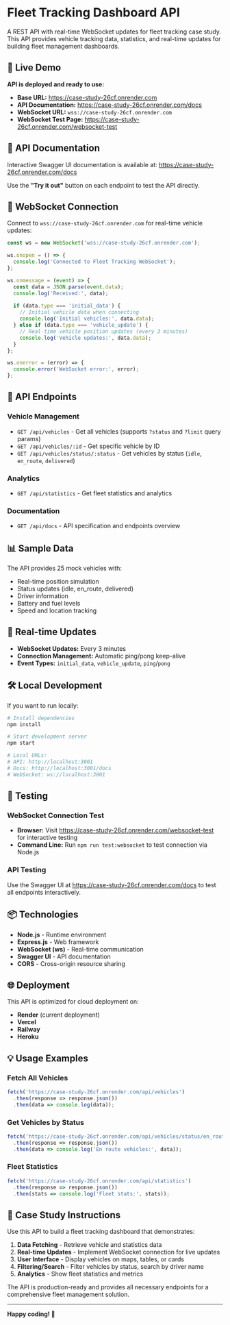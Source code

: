 # Fleet Tracking Dashboard API

A REST API with real-time WebSocket updates for fleet tracking case study. This API provides vehicle tracking data, statistics, and real-time updates for building fleet management dashboards.

## 🚀 Live Demo

**API is deployed and ready to use:**
- **Base URL:** https://case-study-26cf.onrender.com
- **API Documentation:** https://case-study-26cf.onrender.com/docs
- **WebSocket URL:** `wss://case-study-26cf.onrender.com`
- **WebSocket Test Page:** https://case-study-26cf.onrender.com/websocket-test

## 📖 API Documentation

Interactive Swagger UI documentation is available at:
https://case-study-26cf.onrender.com/docs

Use the **"Try it out"** button on each endpoint to test the API directly.

## 🔌 WebSocket Connection

Connect to `wss://case-study-26cf.onrender.com` for real-time vehicle updates:

```javascript
const ws = new WebSocket('wss://case-study-26cf.onrender.com');

ws.onopen = () => {
  console.log('Connected to Fleet Tracking WebSocket');
};

ws.onmessage = (event) => {
  const data = JSON.parse(event.data);
  console.log('Received:', data);
  
  if (data.type === 'initial_data') {
    // Initial vehicle data when connecting
    console.log('Initial vehicles:', data.data);
  } else if (data.type === 'vehicle_update') {
    // Real-time vehicle position updates (every 3 minutes)
    console.log('Vehicle updates:', data.data);
  }
};

ws.onerror = (error) => {
  console.error('WebSocket error:', error);
};
```

## 🚗 API Endpoints

### Vehicle Management
- `GET /api/vehicles` - Get all vehicles (supports `?status` and `?limit` query params)
- `GET /api/vehicles/:id` - Get specific vehicle by ID
- `GET /api/vehicles/status/:status` - Get vehicles by status (`idle`, `en_route`, `delivered`)

### Analytics
- `GET /api/statistics` - Get fleet statistics and analytics

### Documentation
- `GET /api/docs` - API specification and endpoints overview

## 📊 Sample Data

The API provides 25 mock vehicles with:
- Real-time position simulation
- Status updates (idle, en_route, delivered)
- Driver information
- Battery and fuel levels
- Speed and location tracking

## 🔄 Real-time Updates

- **WebSocket Updates:** Every 3 minutes
- **Connection Management:** Automatic ping/pong keep-alive
- **Event Types:** `initial_data`, `vehicle_update`, `ping`/`pong`

## 🛠️ Local Development

If you want to run locally:

```bash
# Install dependencies
npm install

# Start development server
npm start

# Local URLs:
# API: http://localhost:3001
# Docs: http://localhost:3001/docs
# WebSocket: ws://localhost:3001
```

## 🧪 Testing

### WebSocket Connection Test
- **Browser:** Visit https://case-study-26cf.onrender.com/websocket-test for interactive testing
- **Command Line:** Run `npm run test:websocket` to test connection via Node.js

### API Testing
Use the Swagger UI at https://case-study-26cf.onrender.com/docs to test all endpoints interactively.

## 📦 Technologies

- **Node.js** - Runtime environment
- **Express.js** - Web framework
- **WebSocket (ws)** - Real-time communication
- **Swagger UI** - API documentation
- **CORS** - Cross-origin resource sharing

## 🌐 Deployment

This API is optimized for cloud deployment on:
- **Render** (current deployment)
- **Vercel**
- **Railway**
- **Heroku**

## 💡 Usage Examples

### Fetch All Vehicles
```javascript
fetch('https://case-study-26cf.onrender.com/api/vehicles')
  .then(response => response.json())
  .then(data => console.log(data));
```

### Get Vehicles by Status
```javascript
fetch('https://case-study-26cf.onrender.com/api/vehicles/status/en_route')
  .then(response => response.json())
  .then(data => console.log('En route vehicles:', data));
```

### Fleet Statistics
```javascript
fetch('https://case-study-26cf.onrender.com/api/statistics')
  .then(response => response.json())
  .then(stats => console.log('Fleet stats:', stats));
```

## 🎯 Case Study Instructions

Use this API to build a fleet tracking dashboard that demonstrates:

1. **Data Fetching** - Retrieve vehicle and statistics data
2. **Real-time Updates** - Implement WebSocket connection for live updates
3. **User Interface** - Display vehicles on maps, tables, or cards
4. **Filtering/Search** - Filter vehicles by status, search by driver name
5. **Analytics** - Show fleet statistics and metrics

The API is production-ready and provides all necessary endpoints for a comprehensive fleet management solution.

---

**Happy coding! 🚀**
